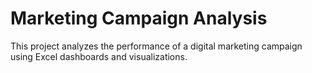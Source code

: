 # Marketing Campaign Analysis

This project analyzes the performance of a digital marketing campaign using Excel dashboards and visualizations.
